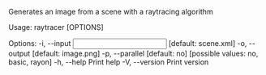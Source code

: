Generates an image from a scene with a raytracing algorithm

Usage: raytracer [OPTIONS]

Options:
  -i, --input <INPUT>        [default: scene.xml]
  -o, --output <OUTPUT>      [default: image.png]
  -p, --parallel <PARALLEL>  [default: no] [possible values: no, basic, rayon]
  -h, --help                 Print help
  -V, --version              Print version
